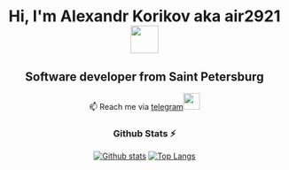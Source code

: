 <div align="center">

<h1>Hi, I'm Alexandr Korikov aka air2921 <img src="https://media.giphy.com/media/mGcNjsfWAjY5AEZNw6/giphy.gif" width="50"></h1>

<h2>Software developer from Saint Petersburg</h2

📫 Reach me via <a href="https://t.me/air2921">telegram</a><img src="https://media.giphy.com/media/v1.Y2lkPTc5MGI3NjExZmVnMWFpYTF3MTBpNnhqMjlia2lrcmVkYThnbGw4NHJ5YmpuYm1vaSZlcD12MV9pbnRlcm5hbF9naWZfYnlfaWQmY3Q9cw/wlR4kWTnwEyY8RwHKM/giphy.gif" width="30"> 


  <h3>Github Stats ⚡</h3>

  <a href="#">![Github stats](https://github-readme-stats.vercel.app/api?username=air2921&theme=blueberry&count_private=true&hide_border=true&line_height=20)</a>
  <a href="#">![Top Langs](https://github-readme-stats.vercel.app/api/top-langs/?username=air2921&layout=compact&theme=blueberry&count_private=true&hide_border=true)</a>

</div>
